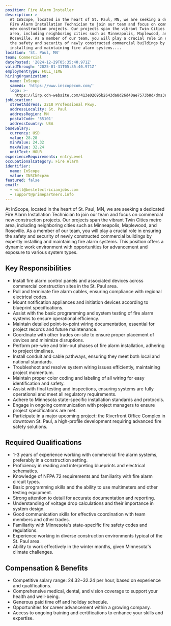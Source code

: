 ```yaml
---
position: Fire Alarm Installer
description: >-
  At InScope, located in the heart of St. Paul, MN, we are seeking a dedicated
  Fire Alarm Installation Technician to join our team and focus on commercial
  new construction projects. Our projects span the vibrant Twin Cities metro
  area, including neighboring cities such as Minneapolis, Maplewood, and
  Roseville. As a member of our team, you will play a crucial role in ensuring
  the safety and security of newly constructed commercial buildings by expertly
  installing and maintaining fire alarm systems....
location: 'St. Paul, MN'
team: Commercial
datePosted: '2024-12-29T05:35:40.971Z'
validThrough: '2025-01-31T05:35:40.971Z'
employmentType: FULL_TIME
hiringOrganization:
  name: InScope
  sameAs: 'https://www.inscopecom.com/'
  logo: >-
    https://lirp.cdn-website.com/413e02695b2643da8d26d40ae7573b8d/dms3rep/multi/opt/Inscope+logo+for+website-a85d3781-1920w.png
jobLocation:
  streetAddress: 2218 Professional Pkwy.
  addressLocality: St. Paul
  addressRegion: MN
  postalCode: '55101'
  addressCountry: USA
baseSalary:
  currency: USD
  value: 28.28
  minValue: 24.32
  maxValue: 32.24
  unitText: HOUR
experienceRequirements: entryLevel
occupationalCategory: Fire Alarm
identifier:
  name: InScope
  value: INSCh0cpzm
featured: false
email:
  - will@bestelectricianjobs.com
  - support@primepartners.info
---
```




At InScope, located in the heart of St. Paul, MN, we are seeking a dedicated Fire Alarm Installation Technician to join our team and focus on commercial new construction projects. Our projects span the vibrant Twin Cities metro area, including neighboring cities such as Minneapolis, Maplewood, and Roseville. As a member of our team, you will play a crucial role in ensuring the safety and security of newly constructed commercial buildings by expertly installing and maintaining fire alarm systems. This position offers a dynamic work environment with opportunities for advancement and exposure to various system types.

## Key Responsibilities

- Install fire alarm control panels and associated devices across commercial construction sites in the St. Paul area.
- Pull and terminate fire alarm cables, ensuring compliance with regional electrical codes.
- Mount notification appliances and initiation devices according to blueprint specifications.
- Assist with the basic programming and system testing of fire alarm systems to ensure operational efficiency.
- Maintain detailed point-to-point wiring documentation, essential for project records and future maintenance.
- Coordinate with other trades on-site to ensure proper placement of devices and minimize disruptions.
- Perform pre-wire and trim-out phases of fire alarm installation, adhering to project timelines.
- Install conduit and cable pathways, ensuring they meet both local and national standards.
- Troubleshoot and resolve system wiring issues efficiently, maintaining project momentum.
- Maintain proper color coding and labeling of all wiring for easy identification and safety.
- Assist with final testing and inspections, ensuring systems are fully operational and meet all regulatory requirements.
- Adhere to Minnesota state-specific installation standards and protocols.
- Engage in ongoing communication with project managers to ensure project specifications are met.
- Participate in a major upcoming project: the Riverfront Office Complex in downtown St. Paul, a high-profile development requiring advanced fire safety solutions.
  
## Required Qualifications

- 1-3 years of experience working with commercial fire alarm systems, preferably in a construction setting.
- Proficiency in reading and interpreting blueprints and electrical schematics.
- Knowledge of NFPA 72 requirements and familiarity with fire alarm circuit types.
- Basic programming skills and the ability to use multimeters and other testing equipment.
- Strong attention to detail for accurate documentation and reporting.
- Understanding of voltage drop calculations and their importance in system design.
- Good communication skills for effective coordination with team members and other trades.
- Familiarity with Minnesota's state-specific fire safety codes and regulations.
- Experience working in diverse construction environments typical of the St. Paul area.
- Ability to work effectively in the winter months, given Minnesota's climate challenges.

## Compensation & Benefits

- Competitive salary range: $24.32-$32.24 per hour, based on experience and qualifications.
- Comprehensive medical, dental, and vision coverage to support your health and well-being.
- Generous paid time off and holiday schedule.
- Opportunities for career advancement within a growing company.
- Access to ongoing training and certifications to enhance your skills and expertise.
